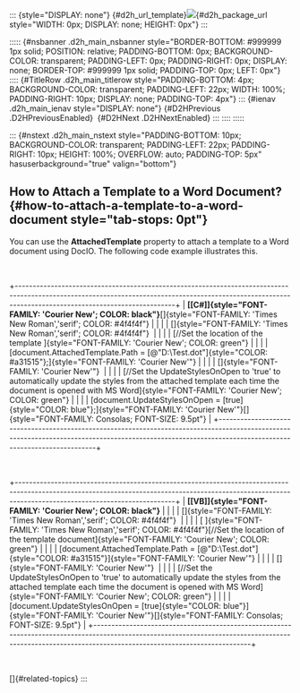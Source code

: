 ::: {style="DISPLAY: none"}
[](ms-xhelp:///?Id=d2h_url_template){#d2h_url_template}![](!package_url!){#d2h_package_url style="WIDTH: 0px; DISPLAY: none; HEIGHT: 0px"}
:::

::::: {#nsbanner .d2h_main_nsbanner style="BORDER-BOTTOM: #999999 1px solid; POSITION: relative; PADDING-BOTTOM: 0px; BACKGROUND-COLOR: transparent; PADDING-LEFT: 0px; PADDING-RIGHT: 0px; DISPLAY: none; BORDER-TOP: #999999 1px solid; PADDING-TOP: 0px; LEFT: 0px"}
:::: {#TitleRow .d2h_main_titlerow style="PADDING-BOTTOM: 4px; BACKGROUND-COLOR: transparent; PADDING-LEFT: 22px; WIDTH: 100%; PADDING-RIGHT: 10px; DISPLAY: none; PADDING-TOP: 4px"}
::: {#ienav .d2h_main_ienav style="DISPLAY: none"}
[](ms-xhelp:///?Id=2186a702-fbf4-4c6a-962f-1df423be0fc8){#D2HPrevious .D2HPreviousEnabled}  [](ms-xhelp:///?Id=4c4518cb-625d-4e39-b2b3-86703eaeb52f){#D2HNext .D2HNextEnabled}
:::
::::
:::::

::: {#nstext .d2h_main_nstext style="PADDING-BOTTOM: 10px; BACKGROUND-COLOR: transparent; PADDING-LEFT: 22px; PADDING-RIGHT: 10px; HEIGHT: 100%; OVERFLOW: auto; PADDING-TOP: 5px" hasuserbackground="true" valign="bottom"}
## How to Attach a Template to a Word Document? {#how-to-attach-a-template-to-a-word-document style="tab-stops: 0pt"}

You can use the **AttachedTemplate** property to attach a template to a Word document using DocIO. The following code example illustrates this.

 

+--------------------------------------------------------------------------------------------------------------------------------------------------------------------------------------------------------+
| **[\[C#\]]{style="FONT-FAMILY: 'Courier New'; COLOR: black"}**[]{style="FONT-FAMILY: 'Times New Roman','serif'; COLOR: #4f4f4f"}                                                                       |
|                                                                                                                                                                                                        |
| []{style="FONT-FAMILY: 'Times New Roman','serif'; COLOR: #4f4f4f"}                                                                                                                                     |
|                                                                                                                                                                                                        |
| [//Set the location of the template ]{style="FONT-FAMILY: 'Courier New'; COLOR: green"}                                                                                                                |
|                                                                                                                                                                                                        |
| [document.AttachedTemplate.Path = [@\"D:\\Test.dot\"]{style="COLOR: #a31515"};]{style="FONT-FAMILY: 'Courier New'"}                                                                                    |
|                                                                                                                                                                                                        |
| []{style="FONT-FAMILY: 'Courier New'"}                                                                                                                                                                 |
|                                                                                                                                                                                                        |
| [//Set the UpdateStylesOnOpen to 'true' to automatically update the styles from the attached template each time the document is opened with MS Word]{style="FONT-FAMILY: 'Courier New'; COLOR: green"} |
|                                                                                                                                                                                                        |
| [document.UpdateStylesOnOpen = [true]{style="COLOR: blue"};]{style="FONT-FAMILY: 'Courier New'"}[]{style="FONT-FAMILY: Consolas; FONT-SIZE: 9.5pt"}                                                    |
+--------------------------------------------------------------------------------------------------------------------------------------------------------------------------------------------------------+

 

+--------------------------------------------------------------------------------------------------------------------------------------------------------------------------------------------------------+
| **[\[VB\]]{style="FONT-FAMILY: 'Courier New'; COLOR: black"}**                                                                                                                                         |
|                                                                                                                                                                                                        |
| []{style="FONT-FAMILY: 'Times New Roman','serif'; COLOR: #4f4f4f"}                                                                                                                                     |
|                                                                                                                                                                                                        |
| [ ]{style="FONT-FAMILY: 'Times New Roman','serif'; COLOR: #4f4f4f"}[//Set the location of the template document]{style="FONT-FAMILY: 'Courier New'; COLOR: green"}                                     |
|                                                                                                                                                                                                        |
| [document.AttachedTemplate.Path = [@\"D:\\Test.dot\"]{style="COLOR: #a31515"}]{style="FONT-FAMILY: 'Courier New'"}                                                                                     |
|                                                                                                                                                                                                        |
| []{style="FONT-FAMILY: 'Courier New'"}                                                                                                                                                                 |
|                                                                                                                                                                                                        |
| [//Set the UpdateStylesOnOpen to 'true' to automatically update the styles from the attached template each time the document is opened with MS Word]{style="FONT-FAMILY: 'Courier New'; COLOR: green"} |
|                                                                                                                                                                                                        |
| [document.UpdateStylesOnOpen = [true]{style="COLOR: blue"}]{style="FONT-FAMILY: 'Courier New'"}[]{style="FONT-FAMILY: Consolas; FONT-SIZE: 9.5pt"}                                                     |
+--------------------------------------------------------------------------------------------------------------------------------------------------------------------------------------------------------+

 

[]{#related-topics}
:::
